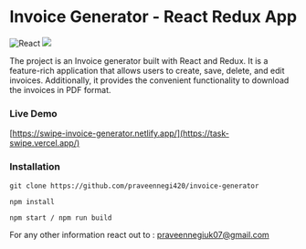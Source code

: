# Invoice Generator - React Redux App
![React](https://img.shields.io/badge/react-%2320232a.svg?style=for-the-badge&logo=react&logoColor=%2361DAFB) ![](https://img.shields.io/badge/bootstrap-%23563D7C.svg?style=for-the-badge&logo=bootstrap&logoColor=white)

The project is an Invoice generator built with React and Redux. It is a feature-rich application that allows users to create, save, delete, and edit invoices. Additionally, it provides the convenient functionality to download the invoices in PDF format.

### Live Demo
[https://swipe-invoice-generator.netlify.app/](https://task-swipe.vercel.app/)

### Installation

```
git clone https://github.com/praveennegi420/invoice-generator

npm install

npm start / npm run build

```

For any other information react out to : praveennegiuk07@gmail.com

